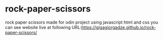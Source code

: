 # rock-paper-scissors
rock paper scissors made for odin project using javascript html and css
you can see website live at following URL:https://gigagiorgadze.github.io/rock-paper-scissors/
